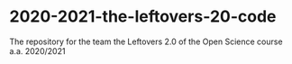 # 2020-2021-the-leftovers-20-code
The repository for the team the Leftovers 2.0 of the Open Science course a.a. 2020/2021
